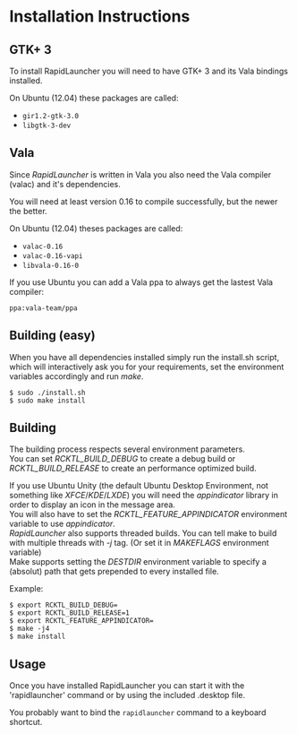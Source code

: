 Installation Instructions
=========================

GTK+ 3
------

To install RapidLauncher you will need to have GTK+ 3 and its Vala
bindings installed.

On Ubuntu (12.04) these packages are called:

* ``gir1.2-gtk-3.0``
* ``libgtk-3-dev``




Vala
----

Since *RapidLauncher* is written in Vala you also need the Vala compiler
(valac) and it's dependencies.

You will need at least version 0.16 to compile successfully, but the newer
the better.

On Ubuntu (12.04) theses packages are called:

* ``valac-0.16``
* ``valac-0.16-vapi``
* ``libvala-0.16-0``

If you use Ubuntu you can add a Vala ppa to always get the lastest
Vala compiler:

``ppa:vala-team/ppa``



Building (easy)
---------------

When you have all dependencies installed simply run the install.sh script,
which will interactively ask you for your requirements, set the environment
variables accordingly and run *make*.

``$ sudo ./install.sh``  
``$ sudo make install``

Building
--------

The building process respects several environment parameters.  
You can set *RCKTL_BUILD_DEBUG* to create a debug build or
*RCKTL_BUILD_RELEASE* to create an performance optimized build.  

If you use Ubuntu Unity (the default Ubuntu Desktop Environment, not something
like *XFCE*/*KDE*/*LXDE*) you will need the *appindicator* library in order
to display an icon in the message area.  
You will also have to set the *RCKTL_FEATURE_APPINDICATOR* environment
variable to use *appindicator*.  
*RapidLauncher* also supports threaded builds. You can tell make to build
with multiple threads with *-j* tag.
(Or set it in *MAKEFLAGS* environment variable)  
Make supports setting the *DESTDIR* environment variable to specify a
(absolut) path that gets prepended to every installed file.

Example:

``$ export RCKTL_BUILD_DEBUG=``  
``$ export RCKTL_BUILD_RELEASE=1``  
``$ export RCKTL_FEATURE_APPINDICATOR=``  
``$ make -j4``  
``$ make install``  


Usage
-----

Once you have installed RapidLauncher you can start it with the
'rapidlauncher' command or by using the included .desktop file.

You probably want to bind the ``rapidlauncher`` command to a keyboard
shortcut.

